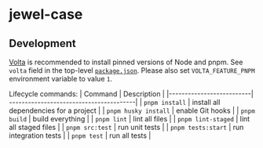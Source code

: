 # jewel-case

## Development
[Volta](https://volta.sh/) is recommended to install pinned versions of Node and pnpm. See `volta` field in the top-level [`package.json`](./package.json). Please also set `VOLTA_FEATURE_PNPM` environment variable to value `1`.

Lifecycle commands:
| Command                  | Description                             |
|--------------------------| ----------------------------------------|
| `pnpm install`       | install all dependencies for a project  |
| `pnpm husky install` | enable Git hooks                        |
| `pnpm build`         | build everything                        |
| `pnpm lint`          | lint all files                          |
| `pnpm lint-staged`   | lint all staged files                   |
| `pnpm src:test`      | run unit tests                          |
| `pnpm tests:start`   | run integration tests                   |
| `pnpm test`          | run all tests                           |
